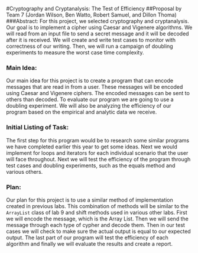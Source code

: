 #Cryptography and Cryptanalysis: The Test of Efficiency
##Proposal by Team 7 (Jordan Wilson, Ben Watto, Robert Samuel, and Dillon Thoma)
###Abstract:
For this project, we selected cryptography and cryptanalysis. Our goal is to implement
a cipher using Caesar and Vigenere algorithms. We will read from an input file to
send a secret message and it will be decoded after it is received. We will create
and write test cases to monitor with correctness of our writing. Then, we will run
a campaign of doubling experiments to measure the worst case time complexity.

### Main Idea:
Our main idea for this project is to create a program that can encode messages
that are read in from a user. These messages will be encoded using Caesar and
Vigenere ciphers. The encoded messages can be sent to others than decoded. To
evaluate our program we are going to use a doubling experiment. We will also be
analyzing the efficiency of our program based on the empirical and analytic data
we receive.

### Initial Listing of Task:
The first step for this program would be to research some similar programs we
have completed earlier this year to get some ideas. Next we would implement for
loops and iterators for each individual scenario that the user will face throughout.
Next we will test the efficiency of the program through test cases and doubling
experiments, such as the equals method and various others.

### Plan:
Our plan for this project is to use a similar method of implementation created in
previous labs. This combination of methods will be similar to the `ArrayList`
class of lab 9 and shift methods used in various other labs. First we will encode
the message, which is the Array List. Then we will send the message through each
type of cypher and decode them. Then in our test cases we will check to make sure
the actual output is equal to our expected output. The last part of our program
will test the efficiency of each algorithm and finally we will evaluate the results
and create a report.

